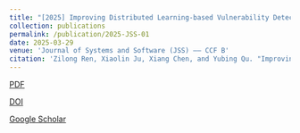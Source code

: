 ```yaml
---
title: "[2025] Improving Distributed Learning-based Vulnerability Detection via Multi-modal prompt Tuning "
collection: publications
permalink: /publication/2025-JSS-01
date: 2025-03-29
venue: 'Journal of Systems and Software (JSS) —— CCF B'
citation: 'Zilong Ren, Xiaolin Ju, Xiang Chen, and Yubing Qu. "Improving Distributed Learning-based Vulnerability Detection via Multi-modal prompt Tuning". Journal of Systems and Software, 2025, 226: 112442.'
---
```


[PDF](http://ntu-juking.github.io/files/JSS2025-01.pdf)


[DOI](https://doi.org/)


[Google Scholar]()

